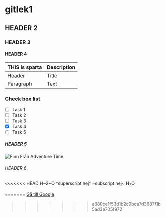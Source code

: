 # gitlek1

## HEADER 2

### HEADER 3

#### HEADER 4

| THIS is sparta | Description |
| ----------- | ----------- |
| Header      | Title       |
| Paragraph   | Text        |
### Check box list
- [ ] Task 1
- [ ] Task 2
- [ ] Task 3
- [x] Task 4
- [ ] Task 5

##### HEADER 5

![Finn Från Adventure Time](nedladdning.jpg)

###### HEADER 6

<<<<<<< HEAD
H~2~O ^superscript hej^ ~subscript hej~
H<sub>2</sub>O


=======
[Gå till Google](https://www.google.com)
>>>>>>> a680ce1f53d1b2c9bca7d3687f1b5ad3e705f972
